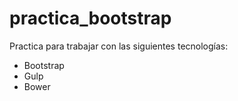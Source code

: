 # practica_bootstrap

Practica para trabajar con las siguientes tecnologías:
- Bootstrap
- Gulp
- Bower
